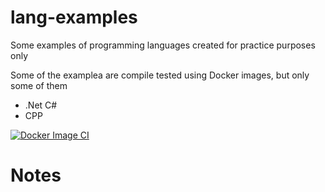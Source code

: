 # lang-examples
Some examples of programming languages created for practice purposes only

Some of the examplea are compile tested using Docker images, but only some of them
- .Net C#
- CPP

[![Docker Image CI](https://github.com/tpayne/lang-examples/actions/workflows/docker-image.yml/badge.svg)](https://github.com/tpayne/lang-examples/actions/workflows/docker-image.yml)

# Notes


